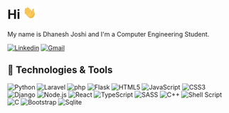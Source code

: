 # Hi <img src="wave.gif" width="30px">
My name is Dhanesh Joshi and I'm a Computer Engineering Student.

[![Linkedin](https://img.shields.io/badge/linkedin-%230077B5.svg?&style=for-the-badge&logo=linkedin&logoColor=white)](www.linkedin.com/in/dhanesh-joshi/) [![Gmail](https://img.shields.io/badge/gmail-D14836?&style=for-the-badge&logo=gmail&logoColor=white)](mailto:dhaneshjoshi1234@gmail.com)


## 🔧 Technologies & Tools
![Python](https://img.shields.io/badge/python%20-%2314354C.svg?&style=for-the-badge&logo=python&logoColor=white)
![Laravel](https://img.shields.io/badge/laravel%20-%red.svg?&style=for-the-badge&logo=laravel&logoColor=white)
![php](https://img.shields.io/badge/php%20-%23E34F26.svg?&style=for-the-badge&logo=php&logoColor=white)
![Flask](https://img.shields.io/badge/flask%20-%23E34F26.svg?&style=for-the-badge&logo=flask&logoColor=white)
![HTML5](https://img.shields.io/badge/html5%20-%23E34F26.svg?&style=for-the-badge&logo=html5&logoColor=white)
![JavaScript](https://img.shields.io/badge/javascript%20-%23323330.svg?&style=for-the-badge&logo=javascript&logoColor=%23F7DF1E)
![CSS3](https://img.shields.io/badge/css3%20-%231572B6.svg?&style=for-the-badge&logo=css3&logoColor=white)
![Django](https://img.shields.io/badge/django%20-%23092E20.svg?&style=for-the-badge&logo=django&logoColor=white)
![Node.js](https://img.shields.io/badge/node.js%20-%2343853D.svg?&style=for-the-badge&logo=node.js&logoColor=white)
![React](https://img.shields.io/badge/react%20-%2361DAFB.svg?&style=for-the-badge&logo=react&logoColor=%23333)
![TypeScript](https://img.shields.io/badge/typescript%20-%23323330.svg?&style=for-the-badge&logo=typescript&logoColor=%23007ACC)
![SASS](https://img.shields.io/badge/sass%20-%23CC6699.svg?&style=for-the-badge&logo=sass&logoColor=white)
![C++](https://img.shields.io/badge/c++%20-%2300599C.svg?&style=for-the-badge&logo=c%2B%2B&logoColor=white)
![Shell Script](https://img.shields.io/badge/shell_script%20-%23121011.svg?&style=for-the-badge&logo=gnu-bash&logoColor=white)
![C](https://img.shields.io/badge/c%20-%2300599C.svg?&style=for-the-badge&logo=c&logoColor=white)
![Bootstrap](https://img.shields.io/badge/bootstrap%20-%23563D7C.svg?&style=for-the-badge&logo=bootstrap&logoColor=white)
![Sqlite](https://img.shields.io/badge/sqlite-%2307405e.svg?&style=for-the-badge&logo=sqlite&logoColor=white)
